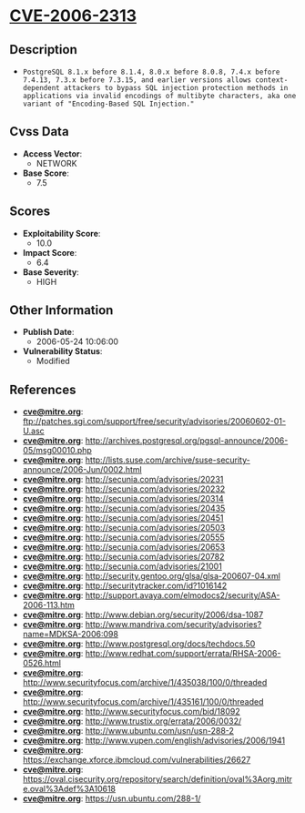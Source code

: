 
# [CVE-2006-2313](https://cve.mitre.org/cgi-bin/cvename.cgi?name=CVE-2006-2313)

## Description

- `PostgreSQL 8.1.x before 8.1.4, 8.0.x before 8.0.8, 7.4.x before 7.4.13, 7.3.x before 7.3.15, and earlier versions allows context-dependent attackers to bypass SQL injection protection methods in applications via invalid encodings of multibyte characters, aka one variant of "Encoding-Based SQL Injection."`

## Cvss Data

- **Access Vector**:
  - NETWORK
- **Base Score**:
  - 7.5

## Scores

- **Exploitability Score**:
  - 10.0
- **Impact Score**:
  - 6.4
- **Base Severity**:
  - HIGH

## Other Information

- **Publish Date**:
  - 2006-05-24 10:06:00
- **Vulnerability Status**:
  - Modified

## References

- **cve@mitre.org**: ftp://patches.sgi.com/support/free/security/advisories/20060602-01-U.asc
- **cve@mitre.org**: http://archives.postgresql.org/pgsql-announce/2006-05/msg00010.php
- **cve@mitre.org**: http://lists.suse.com/archive/suse-security-announce/2006-Jun/0002.html
- **cve@mitre.org**: http://secunia.com/advisories/20231
- **cve@mitre.org**: http://secunia.com/advisories/20232
- **cve@mitre.org**: http://secunia.com/advisories/20314
- **cve@mitre.org**: http://secunia.com/advisories/20435
- **cve@mitre.org**: http://secunia.com/advisories/20451
- **cve@mitre.org**: http://secunia.com/advisories/20503
- **cve@mitre.org**: http://secunia.com/advisories/20555
- **cve@mitre.org**: http://secunia.com/advisories/20653
- **cve@mitre.org**: http://secunia.com/advisories/20782
- **cve@mitre.org**: http://secunia.com/advisories/21001
- **cve@mitre.org**: http://security.gentoo.org/glsa/glsa-200607-04.xml
- **cve@mitre.org**: http://securitytracker.com/id?1016142
- **cve@mitre.org**: http://support.avaya.com/elmodocs2/security/ASA-2006-113.htm
- **cve@mitre.org**: http://www.debian.org/security/2006/dsa-1087
- **cve@mitre.org**: http://www.mandriva.com/security/advisories?name=MDKSA-2006:098
- **cve@mitre.org**: http://www.postgresql.org/docs/techdocs.50
- **cve@mitre.org**: http://www.redhat.com/support/errata/RHSA-2006-0526.html
- **cve@mitre.org**: http://www.securityfocus.com/archive/1/435038/100/0/threaded
- **cve@mitre.org**: http://www.securityfocus.com/archive/1/435161/100/0/threaded
- **cve@mitre.org**: http://www.securityfocus.com/bid/18092
- **cve@mitre.org**: http://www.trustix.org/errata/2006/0032/
- **cve@mitre.org**: http://www.ubuntu.com/usn/usn-288-2
- **cve@mitre.org**: http://www.vupen.com/english/advisories/2006/1941
- **cve@mitre.org**: https://exchange.xforce.ibmcloud.com/vulnerabilities/26627
- **cve@mitre.org**: https://oval.cisecurity.org/repository/search/definition/oval%3Aorg.mitre.oval%3Adef%3A10618
- **cve@mitre.org**: https://usn.ubuntu.com/288-1/
